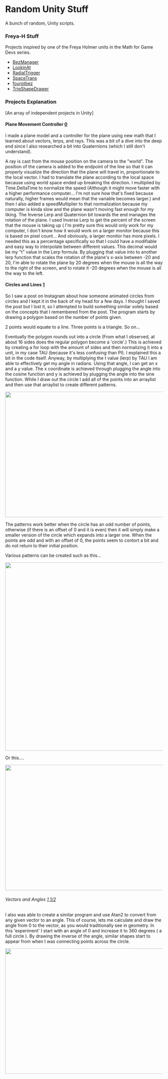 # Random Unity Stuff

A bunch of random, Unity scripts.

### Freya-H Stuff

Projects inspired by one of the Freya Holmer units in the Math for Game Devs series.

- [BezManager](https://github.com/Lagrossa/Random-Unity-Stuff/blob/main/BezManager.cs)
- [LookinAt](https://github.com/Lagrossa/Random-Unity-Stuff/blob/main/LookinAt.cs)
- [RadialTrigger](https://github.com/Lagrossa/Random-Unity-Stuff/blob/main/RadialTrigger.cs)
- [SpaceTrans](https://github.com/Lagrossa/Random-Unity-Stuff/blob/main/SpaceTrans.cs)
- [fourptbez](https://github.com/Lagrossa/Random-Unity-Stuff/blob/main/fourptbez.cs)
- [TrigShapeDrawer](https://github.com/Lagrossa/Random-Unity-Stuff/blob/main/TriggConfusion.cs)

### Projects Explanation

[An array of independent projects in Unity]

#### Plane Movement Controller [0](https://github.com/Lagrossa/Random-Unity-Stuff/blob/main/MovementController.cs)

I made a plane model and a controller for the plane using new math that I learned about vectors, lerps, and rays. This was a bit of a dive into the deep end since I also researched a bit into Quaternions (which I still don't understand).

A ray is cast from the mouse position on the camera to the "world". The position of the camera is added to the endpoint of the line so that it can properly visualize the direction that the plane will travel in, proportionate to the local vector. I had to translate the plane according to the local space because using world space ended up breaking the direction. I multiplied by Time.DeltaTime to normalize the speed (Although it might move faster with a higher performance computer... I'm not sure how that's fixed because naturally, higher frames would mean that the variable becomes larger.) and then I also added a speedMultiplier to that normalization because my computer is kinda slow and the plane wasn't moving fast enough for my liking. The Inverse Lerp and Quaternion bit towards the end manages the rotation of the plane. I used Inverse Lerp to get the percent of the screen that the mouse is taking up ( I'm pretty sure this would only work for my computer, I don't know how it would work on a larger monitor because this is based on pixel count... And obviously, a larger monitor has more pixels. I needed this as a percentage specifically so that I could have a modifiable and easy way to interpolate between different values. This decimal would be my "t" value in the Lerp formula. By plugging that value into to another lerp function that scales the rotation of the plane's x-axis between -20 and 20, I'm able to rotate the plane by 20 degrees when the mouse is all the way to the right of the screen, and to rotate it -20 degrees when the mouse is all the way to the left.

#### Circles and Lines [1](https://github.com/Lagrossa/Random-Unity-Stuff/blob/main/trigPractice.cs)

So I saw a post on Instagram about how someone animated circles from circles and I kept it in the back of my head for a few days. I thought I saved the post but I lost it, so I attempted to build something similar solely based on the concepts that I remembered from the post. The program starts by drawing a polygon based on the number of points given. 

2 points would equate to a line. 
Three points is a triangle.
So on...

Eventually the polygon rounds out into a circle (From what I observed, at about 16 sides does the regular polygon become a 'circle'.) This is achieved by creating a for loop with the amount of sides and then normalizing it into a unit, in my case TAU (because it's less confusing than PI). I explained this a bit in the code itself. Anyway, by multiplying the t value (lerp) by TAU I am able to effectively get my angle in radians. Using that angle, I can get an x and a y value. The x coordinate is achieved through plugging the angle into the cosine function and y is achieved by plugging the angle into the sine function. While I draw out the circle I add all of the points into an arraylist and then use that arraylist to create different patterns.

<img src="https://user-images.githubusercontent.com/65159359/170362528-66c58b46-9e5f-49c4-98a7-50474ff8c024.gif" data-canonical-src="https://user-images.githubusercontent.com/65159359/170362528-66c58b46-9e5f-49c4-98a7-50474ff8c024.gif" width="600" height="400" />

The patterns work better when the circle has an odd number of points, otherwise (if there is an offset of 0 and it is even) then it will simply make a smaller version of the circle which expands into a larger one. When the points are odd and with an offset of 0, the points seem to contort a bit and do not return to their initial position.

Various patterns can be created such as this...

<img src="https://user-images.githubusercontent.com/65159359/170666313-b5a6b0f9-5232-4380-9b17-3b5b2dcdf933.gif" data-canonical-src="https://user-images.githubusercontent.com/65159359/170666313-b5a6b0f9-5232-4380-9b17-3b5b2dcdf933.gif" width="600" height="600" />

Or this....

<img src="https://user-images.githubusercontent.com/65159359/170666402-bd7ccba3-740d-4a01-8ff2-7162dd95d5e2.gif" data-canonical-src="https://user-images.githubusercontent.com/65159359/170666402-bd7ccba3-740d-4a01-8ff2-7162dd95d5e2.gif" width="600" height="400" />

###### Vectors and Angles [1 1/2](https://github.com/Lagrossa/Random-Unity-Stuff/blob/main/trigPractice.cs)

I also was able to create a similar program and use Atan2 to convert from any given vector to an angle. This of course, lets me calculate and draw the angle from 0 to the vector, as you would traditionally see in geometry. In this 'experiment' I start with an angle of 0 and increase it to 360 degrees ( a full circle ). By drawing the inverse of the angle, similar shapes start to appear from when I was connecting points across the circle.

<img src="https://user-images.githubusercontent.com/65159359/170668905-811d5b00-7549-4b97-a453-28238cd07916.gif" data-canonical-src="https://user-images.githubusercontent.com/65159359/170668905-811d5b00-7549-4b97-a453-28238cd07916.gif" width="600" height="400" />


